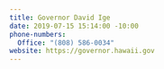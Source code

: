 ```yaml
---
title: Governor David Ige
date: 2019-07-15 15:14:00 -10:00
phone-numbers:
  Office: "(808) 586-0034"
website: https://governor.hawaii.gov
---
```


